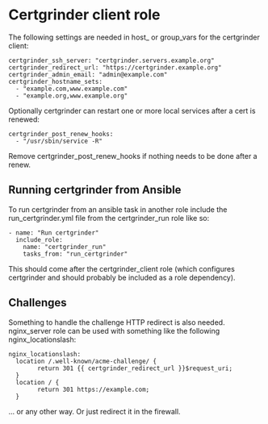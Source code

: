 Certgrinder client role
========================

The following settings are needed in host_ or group_vars for the certgrinder client:

    certgrinder_ssh_server: "certgrinder.servers.example.org"
    certgrinder_redirect_url: "https://certgrinder.example.org"
    certgrinder_admin_email: "admin@example.com"
    certgrinder_hostname_sets:
      - "example.com,www.example.com"
      - "example.org,www.example.org"

Optionally certgrinder can restart one or more local services after a cert is renewed:

    certgrinder_post_renew_hooks:
      - "/usr/sbin/service -R"

Remove certgrinder_post_renew_hooks if nothing needs to be done after a renew.


Running certgrinder from Ansible
---------------------------------
To run certgrinder from an ansible task in another role include the run_certgrinder.yml file from the certgrinder_run role like so:

    - name: "Run certgrinder"
      include_role:
        name: "certgrinder_run"
        tasks_from: "run_certgrinder"

This should come after the certgrinder_client role (which configures certgrinder and should probably be included as a role dependency).


Challenges
-----------
Something to handle the challenge HTTP redirect is also needed. nginx_server role can be used with something like the following nginx_locationslash:

    nginx_locationslash:
      location /.well-known/acme-challenge/ {
            return 301 {{ certgrinder_redirect_url }}$request_uri;
      }
      location / {
            return 301 https://example.com;
      }

... or any other way. Or just redirect it in the firewall.

